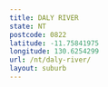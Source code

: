```yaml
---
title: DALY RIVER
state: NT
postcode: 0822
latitude: -11.75841975
longitude: 130.6254299
url: /nt/daly-river/
layout: suburb
---
```

